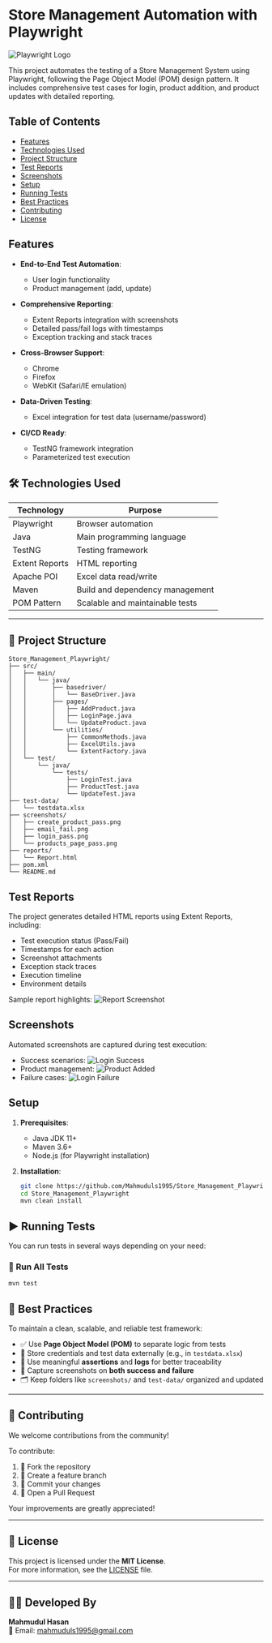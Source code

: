 # Store Management Automation with Playwright

![Playwright Logo](https://playwright.dev/img/playwright-logo.svg)

This project automates the testing of a Store Management System using Playwright, following the Page Object Model (POM) design pattern. It includes comprehensive test cases for login, product addition, and product updates with detailed reporting.

## Table of Contents

- [Features](#features)
- [Technologies Used](#technologies-used)
- [Project Structure](#project-structure)
- [Test Reports](#test-reports)
- [Screenshots](#screenshots)
- [Setup](#setup)
- [Running Tests](#running-tests)
- [Best Practices](#best-practices)
- [Contributing](#contributing)
- [License](#license)

## Features

- **End-to-End Test Automation**:
  - User login functionality
  - Product management (add, update)
  
- **Comprehensive Reporting**:
  - Extent Reports integration with screenshots
  - Detailed pass/fail logs with timestamps
  - Exception tracking and stack traces
  
- **Cross-Browser Support**:
  - Chrome
  - Firefox
  - WebKit (Safari/IE emulation)
  
- **Data-Driven Testing**:
  - Excel integration for test data (username/password)
  
- **CI/CD Ready**:
  - TestNG framework integration
  - Parameterized test execution

## 🛠 Technologies Used

| Technology      | Purpose                           |
|----------------|-----------------------------------|
| Playwright      | Browser automation               |
| Java            | Main programming language        |
| TestNG          | Testing framework                |
| Extent Reports  | HTML reporting                   |
| Apache POI      | Excel data read/write            |
| Maven           | Build and dependency management  |
| POM Pattern     | Scalable and maintainable tests  |

---


## 📁 Project Structure

```
Store_Management_Playwright/
├── src/
│   ├── main/
│   │   └── java/
│   │       ├── basedriver/
│   │       │   └── BaseDriver.java
│   │       ├── pages/
│   │       │   ├── AddProduct.java
│   │       │   ├── LoginPage.java
│   │       │   └── UpdateProduct.java
│   │       └── utilities/
│   │           ├── CommonMethods.java
│   │           ├── ExcelUtils.java
│   │           └── ExtentFactory.java
│   └── test/
│       └── java/
│           └── tests/
│               ├── LoginTest.java
│               ├── ProductTest.java
│               └── UpdateTest.java
├── test-data/
│   └── testdata.xlsx
├── screenshots/
│   ├── create_product_pass.png
│   ├── email_fail.png
│   ├── login_pass.png
│   └── products_page_pass.png
├── reports/
│   └── Report.html
├── pom.xml
└── README.md
```

## Test Reports

The project generates detailed HTML reports using Extent Reports, including:

- Test execution status (Pass/Fail)
- Timestamps for each action
- Screenshot attachments
- Exception stack traces
- Execution timeline
- Environment details

Sample report highlights:
![Report Screenshot](screenshots/Report.png)

## Screenshots

Automated screenshots are captured during test execution:

- Success scenarios: ![Login Success](screenshots/login_pass.png)
- Product management: ![Product Added](screenshots/create_product_pass.png)
- Failure cases: ![Login Failure](screenshots/email_fail.png)

## Setup

1. **Prerequisites**:
   - Java JDK 11+
   - Maven 3.6+
   - Node.js (for Playwright installation)

2. **Installation**:
   ```bash
   git clone https://github.com/Mahmuduls1995/Store_Management_Playwright-POM-.git
   cd Store_Management_Playwright
   mvn clean install
## ▶️ Running Tests

You can run tests in several ways depending on your need:

### 🔹 Run All Tests
```bash
mvn test
```
## 🌟 Best Practices

To maintain a clean, scalable, and reliable test framework:

- ✅ Use **Page Object Model (POM)** to separate logic from tests  
- 🔐 Store credentials and test data externally (e.g., in `testdata.xlsx`)  
- 🧪 Use meaningful **assertions** and **logs** for better traceability  
- 📸 Capture screenshots on **both success and failure**  
- 🗂️ Keep folders like `screenshots/` and `test-data/` organized and updated  

---

## 🤝 Contributing

We welcome contributions from the community!

To contribute:

1. 🍴 Fork the repository  
2. 🌿 Create a feature branch  
3. 💾 Commit your changes  
4. 🚀 Open a Pull Request  

Your improvements are greatly appreciated!

---

## 📄 License

This project is licensed under the **MIT License**.  
For more information, see the [LICENSE](LICENSE) file.

---

## 👨‍💻 Developed By

**Mahmudul Hasan**  
📧 Email: [mahmuduls1995@gmail.com](mailto:mahmuduls1995@gmail.com)
